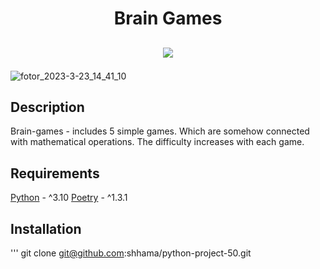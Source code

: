 <h1 align="center">Brain Games</h1>
<h2 align="center">
 
<a href="https://codeclimate.com/github/shhama/python-project-50/maintainability"><img src="https://api.codeclimate.com/v1/badges/cf71ff52c98e562d0f05/maintainability" /></a>

</h2>

<p align="center">

![fotor_2023-3-23_14_41_10](https://user-images.githubusercontent.com/119732249/227193640-12648849-e732-47b3-91d4-78998c8617ef.jpg)


## Description

Brain-games - includes 5 simple games. Which are somehow connected with mathematical operations. The difficulty increases with each game.

## Requirements
[Python](https://www.python.org) - ^3.10
[Poetry](https://python-poetry.org) - ^1.3.1

## Installation
'''
git clone git@github.com:shhama/python-project-50.git
